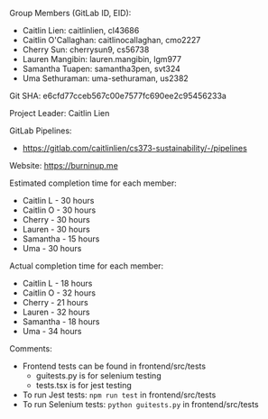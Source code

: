 Group Members (GitLab ID, EID): 
- Caitlin Lien: caitlinlien, cl43686
- Caitlin O'Callaghan: caitlinocallaghan, cmo2227
- Cherry Sun: cherrysun9, cs56738
- Lauren Mangibin: lauren.mangibin, lgm977
- Samantha Tuapen: samantha3pen, svt324
- Uma Sethuraman: uma-sethuraman, us2382

Git SHA: e6cfd77cceb567c00e7577fc690ee2c95456233a

Project Leader: Caitlin Lien

GitLab Pipelines: 
- https://gitlab.com/caitlinlien/cs373-sustainability/-/pipelines

Website: https://burninup.me

Estimated completion time for each member: 
- Caitlin L - 30 hours
- Caitlin O - 30 hours
- Cherry - 30 hours
- Lauren - 30 hours
- Samantha - 15 hours
- Uma - 30 hours

Actual completion time for each member:
- Caitlin L - 18 hours
- Caitlin O - 32 hours
- Cherry - 21 hours
- Lauren - 32 hours
- Samantha - 18 hours
- Uma - 34 hours

Comments: 
- Frontend tests can be found in frontend/src/tests
    - guitests.py is for selenium testing
    - tests.tsx is for jest testing
- To run Jest tests: `npm run test` in frontend/src/tests
- To run Selenium tests: `python guitests.py` in frontend/src/tests